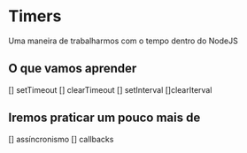 # Timers

Uma maneira de trabalharmos com o tempo dentro do NodeJS

## O que vamos aprender
[] setTimeout
[] clearTimeout
[] setInterval
[]clearIterval

## Iremos praticar um pouco mais de
[] assíncronismo
[] callbacks